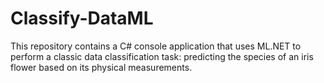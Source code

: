 # Classify-DataML
This repository contains a C# console application that uses ML.NET to perform a classic data classification task: predicting the species of an iris flower based on its physical measurements.
